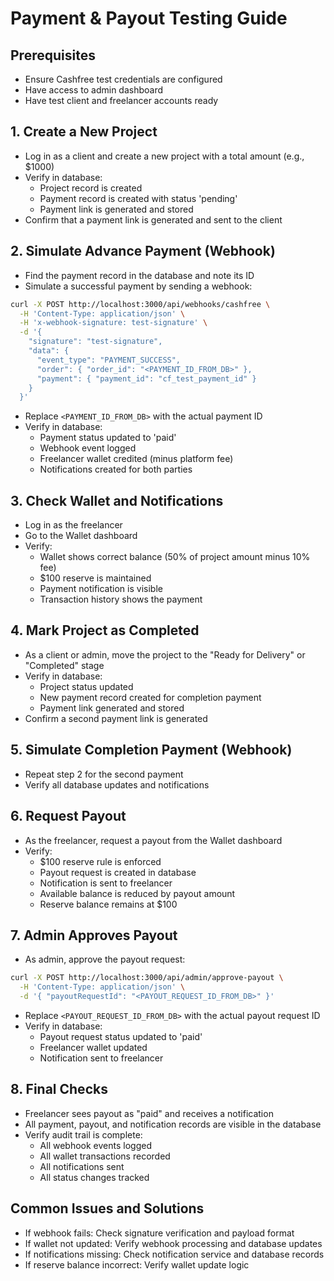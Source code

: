 # Payment & Payout Testing Guide

## Prerequisites
- Ensure Cashfree test credentials are configured
- Have access to admin dashboard
- Have test client and freelancer accounts ready

## 1. Create a New Project
- Log in as a client and create a new project with a total amount (e.g., $1000)
- Verify in database:
  - Project record is created
  - Payment record is created with status 'pending'
  - Payment link is generated and stored
- Confirm that a payment link is generated and sent to the client

## 2. Simulate Advance Payment (Webhook)
- Find the payment record in the database and note its ID
- Simulate a successful payment by sending a webhook:

```bash
curl -X POST http://localhost:3000/api/webhooks/cashfree \
  -H 'Content-Type: application/json' \
  -H 'x-webhook-signature: test-signature' \
  -d '{
    "signature": "test-signature",
    "data": {
      "event_type": "PAYMENT_SUCCESS",
      "order": { "order_id": "<PAYMENT_ID_FROM_DB>" },
      "payment": { "payment_id": "cf_test_payment_id" }
    }
  }'
```
- Replace `<PAYMENT_ID_FROM_DB>` with the actual payment ID
- Verify in database:
  - Payment status updated to 'paid'
  - Webhook event logged
  - Freelancer wallet credited (minus platform fee)
  - Notifications created for both parties

## 3. Check Wallet and Notifications
- Log in as the freelancer
- Go to the Wallet dashboard
- Verify:
  - Wallet shows correct balance (50% of project amount minus 10% fee)
  - $100 reserve is maintained
  - Payment notification is visible
  - Transaction history shows the payment

## 4. Mark Project as Completed
- As a client or admin, move the project to the "Ready for Delivery" or "Completed" stage
- Verify in database:
  - Project status updated
  - New payment record created for completion payment
  - Payment link generated and stored
- Confirm a second payment link is generated

## 5. Simulate Completion Payment (Webhook)
- Repeat step 2 for the second payment
- Verify all database updates and notifications

## 6. Request Payout
- As the freelancer, request a payout from the Wallet dashboard
- Verify:
  - $100 reserve rule is enforced
  - Payout request is created in database
  - Notification is sent to freelancer
  - Available balance is reduced by payout amount
  - Reserve balance remains at $100

## 7. Admin Approves Payout
- As admin, approve the payout request:

```bash
curl -X POST http://localhost:3000/api/admin/approve-payout \
  -H 'Content-Type: application/json' \
  -d '{ "payoutRequestId": "<PAYOUT_REQUEST_ID_FROM_DB>" }'
```
- Replace `<PAYOUT_REQUEST_ID_FROM_DB>` with the actual payout request ID
- Verify in database:
  - Payout request status updated to 'paid'
  - Freelancer wallet updated
  - Notification sent to freelancer

## 8. Final Checks
- Freelancer sees payout as "paid" and receives a notification
- All payment, payout, and notification records are visible in the database
- Verify audit trail is complete:
  - All webhook events logged
  - All wallet transactions recorded
  - All notifications sent
  - All status changes tracked

## Common Issues and Solutions
- If webhook fails: Check signature verification and payload format
- If wallet not updated: Verify webhook processing and database updates
- If notifications missing: Check notification service and database records
- If reserve balance incorrect: Verify wallet update logic 